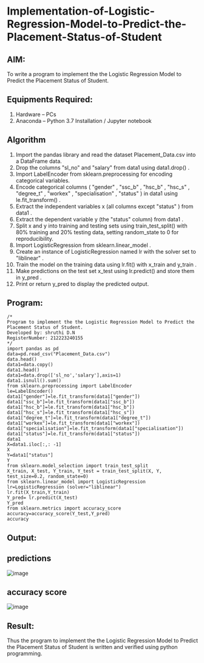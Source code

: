 # Implementation-of-Logistic-Regression-Model-to-Predict-the-Placement-Status-of-Student

## AIM:
To write a program to implement the the Logistic Regression Model to Predict the Placement Status of Student.

## Equipments Required:
1. Hardware – PCs
2. Anaconda – Python 3.7 Installation / Jupyter notebook

## Algorithm
1. Import the pandas library and read the dataset Placement_Data.csv into a DataFrame data.
2. Drop the columns "sl_no" and "salary" from data1 using data1.drop() .
3. Import LabelEncoder from sklearn.preprocessing for encoding categorical variables.
4. Encode categorical columns
( "gender" , "ssc_b" , "hsc_b" , "hsc_s" , "degree_t" , "workex" , "specialisation" , "status" )
in data1 using le.fit_transform() .
5. Extract the independent variables x (all columns except "status" ) from data1 .
6. Extract the dependent variable y (the "status" column) from data1 .
7. Split x and y into training and testing sets using train_test_split() with 80% training and
20% testing data, setting random_state to 0 for reproducibility.
8. Import LogisticRegression from sklearn.linear_model .
9. Create an instance of LogisticRegression named lr with the solver set to "liblinear" .
10. Train the model on the training data using lr.fit() with x_train and y_train .
11. Make predictions on the test set x_test using lr.predict() and store them in y_pred .
12. Print or return y_pred to display the predicted output.

## Program:
```
/*
Program to implement the the Logistic Regression Model to Predict the Placement Status of Student.
Developed by: shruthi D.N
RegisterNumber: 212223240155
*/
import pandas as pd
data=pd.read_csv("Placement_Data.csv")
data.head()
data1=data.copy()
data1.head()
data1=data.drop(['sl_no','salary'],axis=1)
data1.isnull().sum()
from sklearn.preprocessing import LabelEncoder
le=LabelEncoder()
data1["gender"]=le.fit_transform(data1["gender"])
data1["ssc_b"]=le.fit_transform(data1["ssc_b"])
data1["hsc_b"]=le.fit_transform(data1["hsc_b"])
data1["hsc_s"]=le.fit_transform(data1["hsc_s"])
data1["degree_t"]=le.fit_transform(data1["degree_t"])
data1["workex"]=le.fit_transform(data1["workex"])
data1["specialisation"]=le.fit_transform(data1["specialisation"])
data1["status"]=le.fit_transform(data1["status"])
data1
X=data1.iloc[:,: -1]
X
Y=data1["status"]
Y
from sklearn.model_selection import train_test_split
X_train, X_test, Y_train, Y_test = train_test_split(X, Y, test_size=0.2, random_state=0)
from sklearn.linear_model import LogisticRegression
lr=LogisticRegression (solver="liblinear")
lr.fit(X_train,Y_train)
Y_pred= lr.predict(X_test)
Y_pred
from sklearn.metrics import accuracy_score
accuracy=accuracy_score(Y_test,Y_pred)
accuracy
```

## Output:

## predictions
![image](https://github.com/user-attachments/assets/013b160f-6694-4c79-b7bc-585ba5c6a95c)

## accuracy score
![image](https://github.com/user-attachments/assets/ab294639-d45d-4b1b-b1f6-13c94f9ee2f8)


## Result:
Thus the program to implement the the Logistic Regression Model to Predict the Placement Status of Student is written and verified using python programming.
